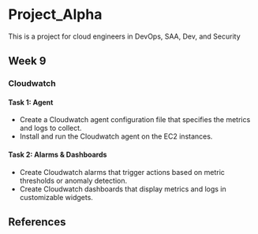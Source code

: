# Project_Alpha
This is a project for cloud engineers in DevOps, SAA, Dev, and Security
## Week 9
### Cloudwatch

#### Task 1: Agent
- Create a Cloudwatch agent configuration file that specifies the metrics and logs to collect.
- Install and run the Cloudwatch agent on the EC2 instances.

#### Task 2: Alarms & Dashboards
- Create Cloudwatch alarms that trigger actions based on metric thresholds or anomaly detection.
- Create Cloudwatch dashboards that display metrics and logs in customizable widgets.


## References


